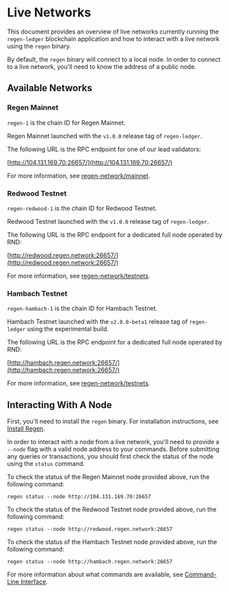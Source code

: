 # Live Networks

This document provides an overview of live networks currently running the `regen-ledger` blockchain application and how to interact with a live network using the `regen` binary.

By default, the `regen` binary will connect to a local node. In order to connect to a live network, you'll need to know the address of a public node.

## Available Networks

### Regen Mainnet

`regen-1` is the chain ID for Regen Mainnet.

<!-- TODO: add information about genesis binary and upgrade binaries -->

Regen Mainnet launched with the `v1.0.0` release tag of `regen-ledger`.

<!-- TODO: update to use dedicated full node operated by RND -->

The following URL is the RPC endpoint for one of our lead validators:

[http://104.131.169.70:26657/](http://104.131.169.70:26657/)

For more information, see [regen-network/mainnet](https://github.com/regen-network/mainnet).

### Redwood Testnet

`regen-redwood-1` is the chain ID for Redwood Testnet.

<!-- TODO: add information about genesis binary and upgrade binaries -->

Redwood Testnet launched with the `v1.0.0` release tag of `regen-ledger`.

The following URL is the RPC endpoint for a dedicated full node operated by RND:

[http://redwood.regen.network:26657/](http://redwood.regen.network:26657/)

For more information, see [regen-network/testnets](https://github.com/regen-network/testnets).

### Hambach Testnet

`regen-hambach-1` is the chain ID for Hambach Testnet.

<!-- TODO: add information about genesis binary and upgrade binaries -->

Hambach Testnet launched with the `v2.0.0-beta1` release tag of `regen-ledger` using the experimental build.

The following URL is the RPC endpoint for a dedicated full node operated by RND:

[http://hambach.regen.network:26657/](http://hambach.regen.network:26657/)

For more information, see [regen-network/testnets](https://github.com/regen-network/testnets).

## Interacting With A Node

First, you'll need to install the `regen` binary. For installation instructions, see [Install Regen](./#install-regen).

In order to interact with a node from a live network, you'll need to provide a `--node` flag with a valid node address to your commands. Before submitting any queries or transactions, you should first check the status of the node using the `status` command.

To check the status of the Regen Mainnet node provided above, run the following command:
```
regen status --node http://104.131.169.70:26657
```

To check the status of the Redwood Testnet node provided above, run the following command:
```
regen status --node http://redwood.regen.network:26657
```

To check the status of the Hambach Testnet node provided above, run the following command:
```
regen status --node http://hambach.regen.network:26657
```

<!-- TODO: add `regen config node` instructions once updated to v1.1 -->

For more information about what commands are available, see [Command-Line Interface](../api.html#command-line-interface).